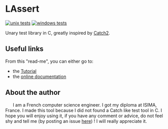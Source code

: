 # LAssert

[![unix tests](https://gitlab.com/BaptistePR/LAssert/badges/master/pipeline.svg)](https://gitlab.com/BaptistePR/LAssert/commits/master)
[![windows tests](https://ci.appveyor.com/api/projects/status/kuje45ncj05adc5a/branch/master?svg=true)](https://ci.appveyor.com/project/Klevh/lassert/branch/master)

Unary test library in C, greatly inspired by [Catch2](https://github.com/catchorg/Catch2).

## Useful links

From this "read-me", you can either go to:
* the [Tutorial](Readmes/Tutorial.md)
* the [online documentation](https://klevh.github.io/LAssert/index.html)

## About the author

&nbsp;&nbsp;&nbsp;&nbsp;&nbsp;&nbsp;I am a French computer science engineer. I got my diploma at ISIMA, France. 
I made this tool because I did not found a Catch like test tool in C. I hope you will enjoy using it, if you have any comment or advice, do not feel shy and tell me (by posting an issue [here](https://github.com/Klevh/LAssert/issues/new)) ! I will really appreciate it.
